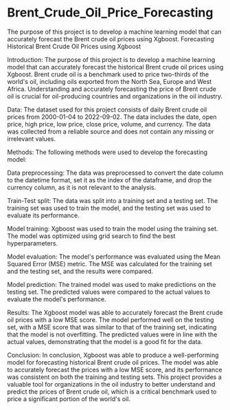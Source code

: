 # Brent_Crude_Oil_Price_Forecasting
The purpose of this project is to develop a machine learning model that can accurately forecast the  Brent crude oil prices using Xgboost. 
Forecasting Historical Brent Crude Oil Prices using Xgboost

Introduction:
The purpose of this project is to develop a machine learning model that can accurately forecast the historical Brent crude oil prices using Xgboost. Brent crude oil is a benchmark used to price two-thirds of the world's oil, including oils exported from the North Sea, Europe and West Africa. Understanding and accurately forecasting the price of Brent crude oil is crucial for oil-producing countries and organizations in the oil industry.

Data:
The dataset used for this project consists of daily Brent crude oil prices from 2000-01-04 to 2022-09-02. The data includes the date, open price, high price, low price, close price, volume, and currency. The data was collected from a reliable source and does not contain any missing or irrelevant values.

Methods:
The following methods were used to develop the forecasting model:

Data preprocessing: The data was preprocessed to convert the date column to the datetime format, set it as the index of the dataframe, and drop the currency column, as it is not relevant to the analysis.

Train-Test split: The data was split into a training set and a testing set. The training set was used to train the model, and the testing set was used to evaluate its performance.

Model training: Xgboost was used to train the model using the training set. The model was optimized using grid search to find the best hyperparameters.

Model evaluation: The model's performance was evaluated using the Mean Squared Error (MSE) metric. The MSE was calculated for the training set and the testing set, and the results were compared.

Model prediction: The trained model was used to make predictions on the testing set. The predicted values were compared to the actual values to evaluate the model's performance.

Results:
The Xgboost model was able to accurately forecast the Brent crude oil prices with a low MSE score. The model performed well on the testing set, with a MSE score that was similar to that of the training set, indicating that the model is not overfitting. The predicted values were in line with the actual values, demonstrating that the model is a good fit for the data.

Conclusion:
In conclusion, Xgboost was able to produce a well-performing model for forecasting historical Brent crude oil prices. The model was able to accurately forecast the prices with a low MSE score, and its performance was consistent on both the training and testing sets. This project provides a valuable tool for organizations in the oil industry to better understand and predict the prices of Brent crude oil, which is a critical benchmark used to price a significant portion of the world's oil.
